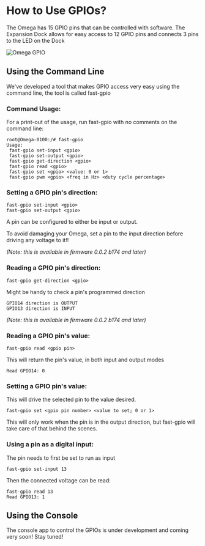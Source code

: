 # How to Use GPIOs?

The Omega has 15 GPIO pins that can be controlled with software. 
The Expansion Dock allows for easy access to 12 GPIO pins and connects 3 pins to the LED on the Dock

![Omega GPIO](//i.imgur.com/5wN5KKe.png)

## Using the Command Line

We've developed a tool that makes GPIO access very easy using the command line, the tool is called fast-gpio

### Command Usage:

For a print-out of the usage, run fast-gpio with no comments on the command line:

```
root@Omega-0100:/# fast-gpio
Usage:
 fast-gpio set-input <gpio>
 fast-gpio set-output <gpio>
 fast-gpio get-direction <gpio>
 fast-gpio read <gpio>
 fast-gpio set <gpio> <value: 0 or 1>
 fast-gpio pwm <gpio> <freq in Hz> <duty cycle percentage>
```

### Setting a GPIO pin's direction:

```
fast-gpio set-input <gpio>
fast-gpio set-output <gpio>
```

A pin can be configured to either be input or output. 

To avoid damaging your Omega, set a pin to the input direction before driving any voltage to it!!

*(Note: this is available in firmware 0.0.2 b174 and later)*

### Reading a GPIO pin's direction:

```
fast-gpio get-direction <gpio>
```

Might be handy to check a pin's programmed direction

```
GPIO14 direction is OUTPUT
GPIO13 direction is INPUT
```

*(Note: this is available in firmware 0.0.2 b174 and later)*

### Reading a GPIO pin's value:

```
fast-gpio read <gpio pin>
```

This will return the pin's value, in both input and output modes

```
Read GPIO14: 0
```

### Setting a GPIO pin's value:
This will drive the selected pin to the value desired.

```
fast-gpio set <gpio pin number> <value to set; 0 or 1>
```

This will only work when the pin is in the output direction, but fast-gpio will take care of that behind the scenes.

### Using a pin as a digital input:

The pin needs to first be set to run as input

```
fast-gpio set-input 13
```

Then the connected voltage can be read:

```
fast-gpio read 13
Read GPIO13: 1
```

## Using the Console

The console app to control the GPIOs is under development and coming very soon! Stay tuned!